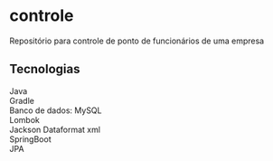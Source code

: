 # controle
Repositório para controle de ponto de funcionários de uma empresa

## Tecnologias
Java  
Gradle  
Banco de dados: MySQL  
Lombok  
Jackson Dataformat xml  
SpringBoot  
JPA  
